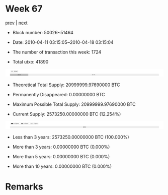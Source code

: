 # Week 67

[prev](week0066.md) | [next](week0068.md)

- Block number: 50026~51464

- Date: 2010-04-11 03:15:05~2010-04-18 03:15:04

- The number of transaction this week: 1724

- Total utxo: 41890

![](../images/mined_week0067.png)

- Theoretical Total Supply: 20999999.97690000 BTC

- Permanently Disappeared: 0.00000000 BTC

- Maximum Possible Total Supply: 20999999.97690000 BTC

- Current Supply: 2573250.00000000 BTC (12.254%)

![](../images/year_week0067.png)


- Less than 3 years: 2573250.00000000 BTC (100.000%)

- More than 3 years: 0.00000000 BTC (0.000%)

- More than 5 years: 0.00000000 BTC (0.000%)

- More than 10 years: 0.00000000 BTC (0.000%)

# Remarks

